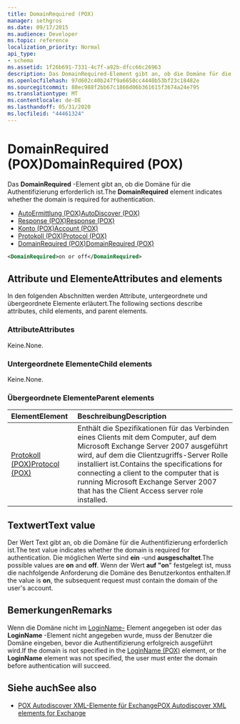 ```yaml
---
title: DomainRequired (POX)
manager: sethgros
ms.date: 09/17/2015
ms.audience: Developer
ms.topic: reference
localization_priority: Normal
api_type:
- schema
ms.assetid: 1f26b691-7331-4c7f-a92b-dfcc66c26963
description: Das DomainRequired-Element gibt an, ob die Domäne für die Authentifizierung erforderlich ist.
ms.openlocfilehash: 97d602c40b247f9a6650cc4440b53bf23c18482e
ms.sourcegitcommit: 88ec988f2bb67c1866d06b361615f3674a24e795
ms.translationtype: MT
ms.contentlocale: de-DE
ms.lasthandoff: 05/31/2020
ms.locfileid: "44461324"
---
```

# <a name="domainrequired-pox"></a><span data-ttu-id="ec308-103">DomainRequired (POX)</span><span class="sxs-lookup"><span data-stu-id="ec308-103">DomainRequired (POX)</span></span>

<span data-ttu-id="ec308-104">Das **DomainRequired** -Element gibt an, ob die Domäne für die Authentifizierung erforderlich ist.</span><span class="sxs-lookup"><span data-stu-id="ec308-104">The **DomainRequired** element indicates whether the domain is required for authentication.</span></span> 
  
- [<span data-ttu-id="ec308-105">AutoErmittlung (POX)</span><span class="sxs-lookup"><span data-stu-id="ec308-105">AutoDiscover (POX)</span></span>](autodiscover-pox.md)  
- [<span data-ttu-id="ec308-106">Response (POX)</span><span class="sxs-lookup"><span data-stu-id="ec308-106">Response (POX)</span></span>](response-pox.md) 
- [<span data-ttu-id="ec308-107">Konto (POX)</span><span class="sxs-lookup"><span data-stu-id="ec308-107">Account (POX)</span></span>](account-pox.md)  
- [<span data-ttu-id="ec308-108">Protokoll (POX)</span><span class="sxs-lookup"><span data-stu-id="ec308-108">Protocol (POX)</span></span>](protocol-pox.md)  
- [<span data-ttu-id="ec308-109">DomainRequired (POX)</span><span class="sxs-lookup"><span data-stu-id="ec308-109">DomainRequired (POX)</span></span>](domainrequired-pox.md)
  
```xml
<DomainRequired>on or off</DomainRequired>
```

## <a name="attributes-and-elements"></a><span data-ttu-id="ec308-110">Attribute und Elemente</span><span class="sxs-lookup"><span data-stu-id="ec308-110">Attributes and elements</span></span>

<span data-ttu-id="ec308-111">In den folgenden Abschnitten werden Attribute, untergeordnete und übergeordnete Elemente erläutert.</span><span class="sxs-lookup"><span data-stu-id="ec308-111">The following sections describe attributes, child elements, and parent elements.</span></span>
  
### <a name="attributes"></a><span data-ttu-id="ec308-112">Attribute</span><span class="sxs-lookup"><span data-stu-id="ec308-112">Attributes</span></span>

<span data-ttu-id="ec308-113">Keine.</span><span class="sxs-lookup"><span data-stu-id="ec308-113">None.</span></span>
  
### <a name="child-elements"></a><span data-ttu-id="ec308-114">Untergeordnete Elemente</span><span class="sxs-lookup"><span data-stu-id="ec308-114">Child elements</span></span>

<span data-ttu-id="ec308-115">Keine.</span><span class="sxs-lookup"><span data-stu-id="ec308-115">None.</span></span>
  
### <a name="parent-elements"></a><span data-ttu-id="ec308-116">Übergeordnete Elemente</span><span class="sxs-lookup"><span data-stu-id="ec308-116">Parent elements</span></span>

|<span data-ttu-id="ec308-117">**Element**</span><span class="sxs-lookup"><span data-stu-id="ec308-117">**Element**</span></span>|<span data-ttu-id="ec308-118">**Beschreibung**</span><span class="sxs-lookup"><span data-stu-id="ec308-118">**Description**</span></span>|
|:-----|:-----|
|[<span data-ttu-id="ec308-119">Protokoll (POX)</span><span class="sxs-lookup"><span data-stu-id="ec308-119">Protocol (POX)</span></span>](protocol-pox.md) <br/> |<span data-ttu-id="ec308-120">Enthält die Spezifikationen für das Verbinden eines Clients mit dem Computer, auf dem Microsoft Exchange Server 2007 ausgeführt wird, auf dem die Clientzugriffs-Server Rolle installiert ist.</span><span class="sxs-lookup"><span data-stu-id="ec308-120">Contains the specifications for connecting a client to the computer that is running Microsoft Exchange Server 2007 that has the Client Access server role installed.</span></span>  <br/> |
   
## <a name="text-value"></a><span data-ttu-id="ec308-121">Textwert</span><span class="sxs-lookup"><span data-stu-id="ec308-121">Text value</span></span>

<span data-ttu-id="ec308-122">Der Wert Text gibt an, ob die Domäne für die Authentifizierung erforderlich ist.</span><span class="sxs-lookup"><span data-stu-id="ec308-122">The text value indicates whether the domain is required for authentication.</span></span> <span data-ttu-id="ec308-123">Die möglichen Werte sind **ein** -und **ausgeschaltet**.</span><span class="sxs-lookup"><span data-stu-id="ec308-123">The possible values are **on** and **off**.</span></span> <span data-ttu-id="ec308-124">Wenn der Wert **auf "on**" festgelegt ist, muss die nachfolgende Anforderung die Domäne des Benutzerkontos enthalten.</span><span class="sxs-lookup"><span data-stu-id="ec308-124">If the value is **on**, the subsequent request must contain the domain of the user's account.</span></span>
  
## <a name="remarks"></a><span data-ttu-id="ec308-125">Bemerkungen</span><span class="sxs-lookup"><span data-stu-id="ec308-125">Remarks</span></span>

<span data-ttu-id="ec308-126">Wenn die Domäne nicht im [LoginName-](loginname-pox.md) Element angegeben ist oder das **LoginName** -Element nicht angegeben wurde, muss der Benutzer die Domäne eingeben, bevor die Authentifizierung erfolgreich ausgeführt wird.</span><span class="sxs-lookup"><span data-stu-id="ec308-126">If the domain is not specified in the [LoginName (POX)](loginname-pox.md) element, or the **LoginName** element was not specified, the user must enter the domain before authentication will succeed.</span></span> 
  
## <a name="see-also"></a><span data-ttu-id="ec308-127">Siehe auch</span><span class="sxs-lookup"><span data-stu-id="ec308-127">See also</span></span>

- [<span data-ttu-id="ec308-128">POX Autodiscover XML-Elemente für Exchange</span><span class="sxs-lookup"><span data-stu-id="ec308-128">POX Autodiscover XML elements for Exchange</span></span>](pox-autodiscover-xml-elements-for-exchange.md)

